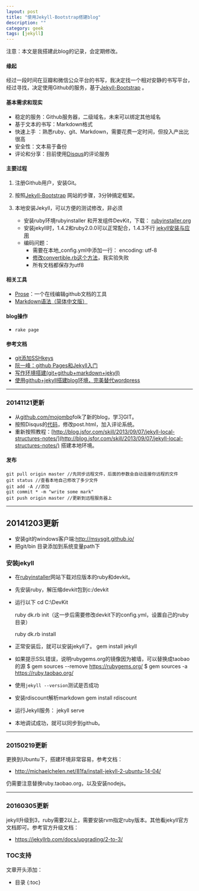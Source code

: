 ```yaml
---
layout: post
title: "使用Jekyll-Bootstrap搭建blog"
description: ""
category: geek
tags: [jekyll]
---
```


注意：本文是我搭建此blog的记录，会定期修改。

#### 缘起
经过一段时间在豆瓣和微信公众平台的书写，我决定找一个相对安静的书写平台，经过寻找，决定使用Github的服务，基于[Jekyll-Bootstrap](http://jekyllbootstrap.com/) 。

#### 基本需求和现实

* 稳定的服务：Github服务器，二级域名，未来可以绑定其他域名
* 基于文本的书写：Markdown格式
* 快速上手 ：熟悉ruby、git、Markdown，需要花费一定时间，但投入产出比很高
* 安全性：文本易于备份
* 评论和分享：目前使用[Disqus](http://disqus.com/)的评论服务

#### 主要过程

1. 注册Github用户，安装Git。
2. 按照[Jekyll-Bootstrap](http://jekyllbootstrap.com/) 网站的步骤，3分钟搞定框架。
3. 本地安装Jekyll，可以方便的测试修改，非必须

	* 安装ruby环境rubyinstaller 和开发组件DevKit，下载： [rubyinstaller.org](http://rubyinstaller.org/downloads/)
	* 安装jekyll时，1.4.2和ruby2.0.0可以正常配合，1.4.3不行 [jekyll安装与应用](http://www.cnblogs.com/BeginMan/p/3549241.html)
	* 编码问题：
		* 需要在本地_config.yml中添加一行： encoding: utf-8
		* [修改convertible.rb这个方法](http://andriylin.github.io/tech/2013/07/14/Jekyll-Invalid-GBK/)，我实验失败
		* 所有文档都保存为utf8

#### 相关工具

* [Prose](http://prose.io/)：一个在线编辑github文档的工具
* [Markdown语法（简体中文版）](https://gitcafe.com/riku/Markdown-Syntax-CN/)

#### blog操作

* `rake page`

#### 参考文档

* [git添加SSHkeys](http://blog.csdn.net/keyboardota/article/details/7603630)
* [阮一峰：github Pages和Jekyll入门](http://www.ruanyifeng.com/blog/2012/08/blogging_with_jekyll.html)
* [写作环境搭建(git+github+markdown+jekyll)](http://site.douban.com/196781/widget/notes/12161495/note/264946576/)
* [使用github+jekyll搭建blog环境，完美替代wordpress](http://www.heiniuhaha.com/lessons/2012/08/09/use-jekyll-build-blog/)


---

### 20141121更新

+ 从[github.com/mojombo](http://github.com/mojombo)folk了新的blog，学习GIT。
+ 按照Disqus的[代码](http://docs.disqus.com/developers/universal/)，修改post.html，加入评论系统。
+ 重新按照教程：[http://blog.jsfor.com/skill/2013/09/07/jekyll-local-structures-notes/](http://blog.jsfor.com/skill/2013/09/07/jekyll-local-structures-notes/) 搭建本地环境。

#### 发布

    git pull origin master //先同步远程文件，后面的参数会自动连接你远程的文件
    git status //查看本地自己修改了多少文件
    git add -A //添加
    git commit * -m "write some mark"
    git push origin master //更新到远程服务器上

---

## 20141203更新

+ 安装git的windows客户端:http://msysgit.github.io/
+ 把git/bin 目录添加到系统变量path下

### 安装jekyll

+ 在[rubyinstaller](http://rubyinstaller.org/downloads/)网站下载对应版本的ruby和devkit。
+ 先安装ruby，解压缩devkit包到c:/devkit
+ 运行以下
	cd C:\DevKit

	ruby dk.rb init（这一步后需要修改devkit下的config.yml，设置自己的ruby目录）

	ruby dk.rb install
+ 正常安装后，就可以安装jekyll了。
	 gem install jekyll
+ 如果提示SSL错误，说明rubygems.org的镜像因为被墙，可以替换成taobao的源
	$ gem sources --remove https://rubygems.org/
	$ gem sources -a https://ruby.taobao.org/
+ 使用`jekyll --version`测试是否成功
+ 安装rdiscount解析markdown
	gem install rdiscount
+ 运行Jekyll服务：
	jekyll serve
+ 本地调试成功，就可以同步到github。

---

### 20150219更新

更换到Ubuntu下，搭建环境非常容易，参考文档：

+ http://michaelchelen.net/81fa/install-jekyll-2-ubuntu-14-04/

仍需要注意替换ruby.taobao.org，以及安装nodejs。

---

### 20160305更新

jekyll升级到3，ruby需要2以上，需要安装rvm指定ruby版本。其他看jekyll官方文档即可。参考官方升级文档：

* https://jekyllrb.com/docs/upgrading/2-to-3/


### TOC支持

文章开头添加：


* 目录
{:toc}





